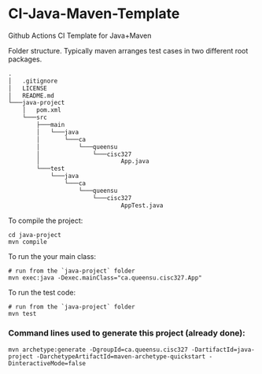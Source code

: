 # CI-Java-Maven-Template
Github Actions CI Template for Java+Maven

Folder structure. Typically maven arranges test cases in two different root packages. 

```cmd
.
│   .gitignore
│   LICENSE
│   README.md
└───java-project
    │   pom.xml
    └───src
        ├───main
        │   └───java
        │       └───ca
        │           └───queensu
        │               └───cisc327
        │                       App.java
        └───test
            └───java
                └───ca
                    └───queensu
                        └───cisc327
                                AppTest.java
```

To compile the project:
```
cd java-project
mvn compile
```
To run the your main class:
```
# run from the `java-project` folder
mvn exec:java -Dexec.mainClass="ca.queensu.cisc327.App"
```
To run the test code:
```
# run from the `java-project` folder
mvn test
```

### Command lines used to generate this project (already done):
```
mvn archetype:generate -DgroupId=ca.queensu.cisc327 -DartifactId=java-project -DarchetypeArtifactId=maven-archetype-quickstart -DinteractiveMode=false
```

